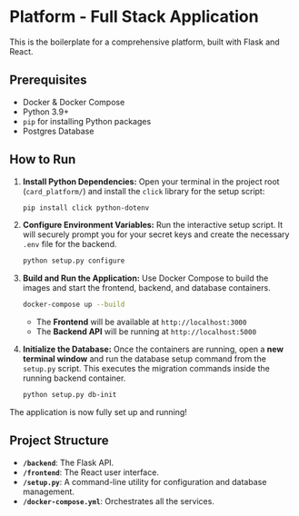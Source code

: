 # Platform - Full Stack Application

This is the boilerplate for a comprehensive platform, built with Flask and React.

## Prerequisites
- Docker & Docker Compose
- Python 3.9+
- `pip` for installing Python packages
- Postgres Database

## How to Run

1.  **Install Python Dependencies:**
    Open your terminal in the project root (`card_platform/`) and install the `click` library for the setup script:
    ```bash
    pip install click python-dotenv
    ```

2.  **Configure Environment Variables:**
    Run the interactive setup script. It will securely prompt you for your secret keys and create the necessary `.env` file for the backend.
    ```bash
    python setup.py configure
    ```

3.  **Build and Run the Application:**
    Use Docker Compose to build the images and start the frontend, backend, and database containers.
    ```bash
    docker-compose up --build
    ```
    - The **Frontend** will be available at `http://localhost:3000`
    - The **Backend API** will be running at `http://localhost:5000`

4.  **Initialize the Database:**
    Once the containers are running, open a **new terminal window** and run the database setup command from the `setup.py` script. This executes the migration commands inside the running backend container.
    ```bash
    python setup.py db-init
    ```

The application is now fully set up and running!

## Project Structure

-   **`/backend`**: The Flask API.
-   **`/frontend`**: The React user interface.
-   **`/setup.py`**: A command-line utility for configuration and database management.
-   **`/docker-compose.yml`**: Orchestrates all the services.
